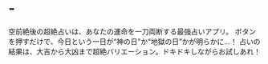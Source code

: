 # -
空前絶後の超絶占いは、あなたの運命を一刀両断する最強占いアプリ。 ボタンを押すだけで、今日という一日が“神の日”か“地獄の日”かが明らかに…！ 占いの結果は、大吉から大凶まで超絶バリエーション。ドキドキしながらお試しあれ！
